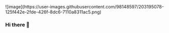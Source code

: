 <div>
  ![image](https://user-images.githubusercontent.com/98148597/203195078-125f442e-2fde-426f-8dc6-7110a8311ac5.png)
</div>

### Hi there 👋

<!--
**swyou1123/swyou1123** is a ✨ _special_ ✨ repository because its `README.md` (this file) appears on your GitHub profile.


Here are some ideas to get you started:

- 🔭 I’m currently working on ...
- 🌱 I’m currently learning ...
- 👯 I’m looking to collaborate on ...
- 🤔 I’m looking for help with ...
- 💬 Ask me about ...
- 📫 How to reach me: ...
- 😄 Pronouns: ...
- ⚡ Fun fact: ...
-->
